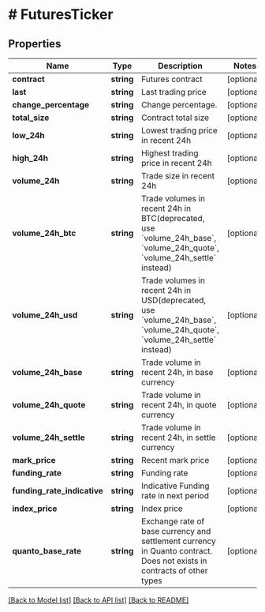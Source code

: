# # FuturesTicker

## Properties

Name | Type | Description | Notes
------------ | ------------- | ------------- | -------------
**contract** | **string** | Futures contract | [optional] 
**last** | **string** | Last trading price | [optional] 
**change_percentage** | **string** | Change percentage. | [optional] 
**total_size** | **string** | Contract total size | [optional] 
**low_24h** | **string** | Lowest trading price in recent 24h | [optional] 
**high_24h** | **string** | Highest trading price in recent 24h | [optional] 
**volume_24h** | **string** | Trade size in recent 24h | [optional] 
**volume_24h_btc** | **string** | Trade volumes in recent 24h in BTC(deprecated, use &#x60;volume_24h_base&#x60;, &#x60;volume_24h_quote&#x60;, &#x60;volume_24h_settle&#x60; instead) | [optional] 
**volume_24h_usd** | **string** | Trade volumes in recent 24h in USD(deprecated, use &#x60;volume_24h_base&#x60;, &#x60;volume_24h_quote&#x60;, &#x60;volume_24h_settle&#x60; instead) | [optional] 
**volume_24h_base** | **string** | Trade volume in recent 24h, in base currency | [optional] 
**volume_24h_quote** | **string** | Trade volume in recent 24h, in quote currency | [optional] 
**volume_24h_settle** | **string** | Trade volume in recent 24h, in settle currency | [optional] 
**mark_price** | **string** | Recent mark price | [optional] 
**funding_rate** | **string** | Funding rate | [optional] 
**funding_rate_indicative** | **string** | Indicative Funding rate in next period | [optional] 
**index_price** | **string** | Index price | [optional] 
**quanto_base_rate** | **string** | Exchange rate of base currency and settlement currency in Quanto contract. Does not exists in contracts of other types | [optional] 

[[Back to Model list]](../../README.md#documentation-for-models) [[Back to API list]](../../README.md#documentation-for-api-endpoints) [[Back to README]](../../README.md)
